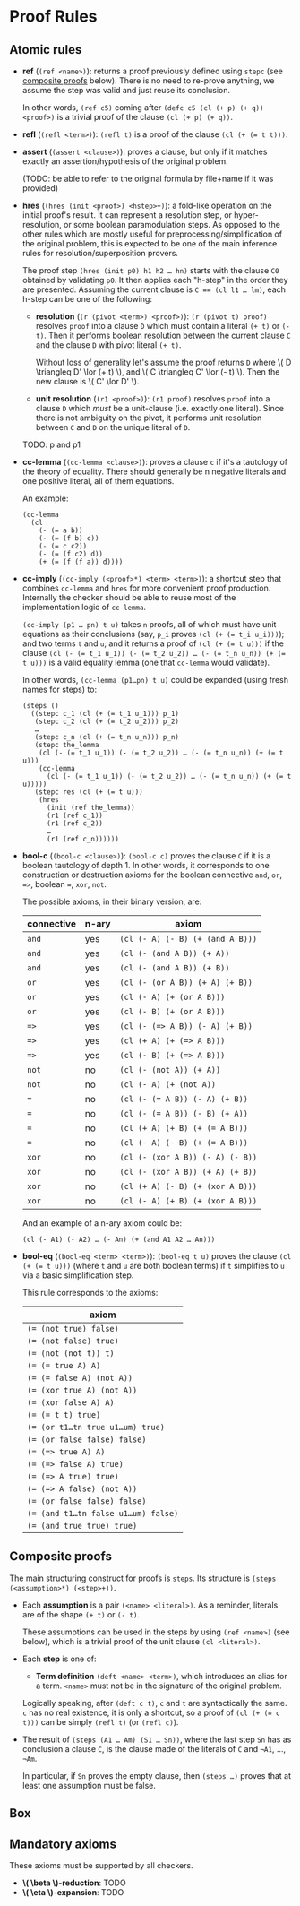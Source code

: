 # Proof Rules

## Atomic rules

- **ref** (`(ref <name>)`): returns a proof previously defined using `stepc`
  (see [composite proofs](#composite-proofs) below).
  There is no need to re-prove anything, we assume the step was valid and
  just reuse its conclusion.

  In other words, `(ref c5)` coming after `(defc c5 (cl (+ p) (+ q)) <proof>)`
  is a trivial proof of the clause `(cl (+ p) (+ q))`.

- **refl** (`(refl <term>)`): `(refl t)` is a proof of the
  clause `(cl (+ (= t t)))`.

- **assert** (`(assert <clause>)`): proves a clause, but only if it matches exactly
  an assertion/hypothesis of the original problem.

  (TODO: be able to refer to the original formula by file+name if it was provided)

- **hres** (`(hres (init <proof>) <hstep>+)`): a fold-like operation on the
  initial proof's result. It can represent a resolution step, or hyper-resolution,
  or some boolean paramodulation steps. As opposed to the other rules which
  are mostly useful for preprocessing/simplification of the original problem,
  this is expected to be one of the main inference rules
  for resolution/superposition provers.

  The proof step `(hres (init p0) h1 h2 … hn)` starts with the clause
  `C0` obtained by validating `p0`. It then applies each "h-step" in the order
  they are presented. Assuming the current clause is `C == (cl l1 … lm)`,
  each h-step can be one of the following:

  * **resolution** (`(r (pivot <term>) <proof>)`): `(r (pivot t) proof)`
    resolves `proof` into a clause `D` which must contain a literal
    `(+ t)` or `(- t)`. Then it performs boolean resolution between
    the current clause `C` and the clause `D` with pivot literal `(+ t)`.

    Without loss of generality let's assume the proof returns `D`
    where \\( D \triangleq D' \lor (+ t) \\), and \\( C \triangleq C' \lor (- t) \\).
    Then the new clause is \\( C' \lor D' \\).

  * **unit resolution** (`(r1 <proof>)`): `(r1 proof)` resolves `proof` into a clause `D`
    which _must_ be a unit-clause (i.e. exactly one literal).
    Since there is not ambiguity on the pivot, it performs unit resolution
    between `C` and `D` on the unique literal of `D`.

   TODO: p and p1

- **cc-lemma** (`(cc-lemma <clause>)`): proves a clause `c` if it's a
  tautology of the theory of equality. There should generally be
  n negative literals and one positive literal, all of them equations.

  An example:

  ```
  (cc-lemma
    (cl
      (- (= a b))
      (- (= (f b) c))
      (- (= c c2))
      (- (= (f c2) d))
      (+ (= (f (f a)) d))))
  ```

- **cc-imply** (`(cc-imply (<proof>*) <term> <term>)`): a shortcut step
  that combines `cc-lemma` and `hres` for more convenient proof production.
  Internally the checker should be able to reuse most of the implementation
  logic of `cc-lemma`.

  `(cc-imply (p1 … pn) t u)` takes `n` proofs, all of which must have
  unit equations as their conclusions (say, `p_i` proves `(cl (+ (= t_i u_i)))`);
  and two terms `t` and `u`;
  and it returns a proof of `(cl (+ (= t u)))` if
  the clause `(cl (- (= t_1 u_1)) (- (= t_2 u_2)) … (- (= t_n u_n)) (+ (= t u)))`
  is a valid equality lemma (one that `cc-lemma` would validate).

  In other words, `(cc-lemma (p1…pn) t u)`
  could be expanded (using fresh names for steps) to:

  ```
  (steps ()
    ((stepc c_1 (cl (+ (= t_1 u_1))) p_1)
     (stepc c_2 (cl (+ (= t_2 u_2))) p_2)
     …
     (stepc c_n (cl (+ (= t_n u_n))) p_n)
     (stepc the_lemma
      (cl (- (= t_1 u_1)) (- (= t_2 u_2)) … (- (= t_n u_n)) (+ (= t u)))
      (cc-lemma
        (cl (- (= t_1 u_1)) (- (= t_2 u_2)) … (- (= t_n u_n)) (+ (= t u)))))
     (stepc res (cl (+ (= t u)))
      (hres
        (init (ref the_lemma))
        (r1 (ref c_1))
        (r1 (ref c_2))
        …
        (r1 (ref c_n))))))
  ```

- **bool-c** (`(bool-c <clause>)`): `(bool-c c)` proves the clause `C` if
  it is a boolean tautology of depth 1. In other words, it corresponds to one
  construction or destruction axioms for the boolean connective
  `and`, `or`, `=>`, boolean `=`, `xor`, `not`.

  The possible axioms, in their binary version, are:

  | connective | n-ary | axiom |
  |--------|-----|--|
  |  `and` |  yes | `(cl (- A) (- B) (+ (and A B)))` |
  |  `and` |  yes | `(cl (- (and A B)) (+ A))` |
  |  `and` |  yes | `(cl (- (and A B)) (+ B))` |
  |  `or` |  yes | `(cl (- (or A B)) (+ A) (+ B))` |
  |  `or` |  yes | `(cl (- A) (+ (or A B)))` |
  |  `or` |  yes | `(cl (- B) (+ (or A B)))` |
  |  `=>` |  yes | `(cl (- (=> A B)) (- A) (+ B))` |
  |  `=>` |  yes | `(cl (+ A) (+ (=> A B)))` |
  |  `=>` |  yes | `(cl (- B) (+ (=> A B)))` |
  | `not` | no | `(cl (- (not A)) (+ A))` |
  | `not` | no | `(cl (- A) (+ (not A))` |
  |  `=` |  no | `(cl (- (= A B)) (- A) (+ B))` |
  |  `=` |  no | `(cl (- (= A B)) (- B) (+ A))` |
  |  `=` |  no | `(cl (+ A) (+ B) (+ (= A B)))` |
  |  `=` |  no | `(cl (- A) (- B) (+ (= A B)))` |
  |  `xor` |  no | `(cl (- (xor A B)) (- A) (- B))` |
  |  `xor` |  no | `(cl (- (xor A B)) (+ A) (+ B))` |
  |  `xor` |  no | `(cl (+ A) (- B) (+ (xor A B)))` |
  |  `xor` |  no | `(cl (- A) (+ B) (+ (xor A B)))` |

  And an example of a n-ary axiom could be:

  ```
  (cl (- A1) (- A2) … (- An) (+ (and A1 A2 … An)))
  ```

- **bool-eq** (`(bool-eq <term> <term>)`): `(bool-eq t u)` proves
  the clause `(cl (+ (= t u)))` (where `t` and `u` are both boolean terms)
  if `t` simplifies to `u` via a basic simplification step.

  This rule corresponds to the axioms:

  | axiom |
  |-----|
  | `(= (not true) false)` |
  | `(= (not false) true)` |
  | `(= (not (not t)) t)` |
  | `(= (= true A) A)` |
  | `(= (= false A) (not A))` |
  | `(= (xor true A) (not A))` |
  | `(= (xor false A) A)` |
  | `(= (= t t) true)` |
  | `(= (or t1…tn true u1…um) true)` |
  | `(= (or false false) false)` |
  | `(= (=> true A) A)` |
  | `(= (=> false A) true)` |
  | `(= (=> A true) true)` |
  | `(= (=> A false) (not A))` |
  | `(= (or false false) false)` |
  | `(= (and t1…tn false u1…um) false)` |
  | `(= (and true true) true)` |

## Composite proofs

The main structuring construct for proofs is `steps`. Its structure is
`(steps (<assumption>*) (<step>+))`.

- Each **assumption** is a pair `(<name> <literal>)`.
  As a reminder, literals are of the shape `(+ t)` or `(- t)`.

  These assumptions can be used in the steps by using `(ref <name>)` (see below),
  which is a trivial proof of the unit clause `(cl <literal>)`.
  
- Each **step** is one of:

  * **Term definition** `(deft <name> <term>)`, which introduces an
  alias for a term. `<name>` must not be in the signature of the original problem.

  Logically speaking, after `(deft c t)`, `c` and `t` are syntactically the
  same. `c` has no real existence, it is only a shortcut, so a proof
  of `(cl (+ (= c t)))` can be simply `(refl t)` (or `(refl c)`).

- The result of `(steps (A1 … Am) (S1 … Sn))`, where the last step
  `Sn` has as conclusion a clause `C`, is the clause made of the
  literals of `C` and `¬A1`, …, `¬Am`.

  In particular, if `Sn` proves the empty clause, then `(steps …)` proves
  that at least one assumption must be false.


## Box

## Mandatory axioms

These axioms must be supported by all checkers.

- **\\( \beta \\)-reduction**: TODO
- **\\( \eta \\)-expansion**: TODO

